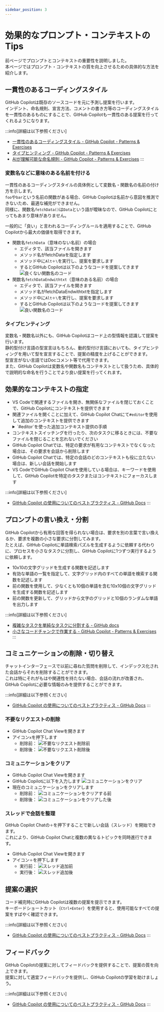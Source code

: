 ```yaml
---
sidebar_position: 3
---
```


# 効果的なプロンプト・コンテキストのTips

前ページでプロンプトとコンテキストの重要性を説明しました。<br/>
本ページではプロンプト・コンテキストの質を向上させるための具体的な方法を紹介します。

## 一貫性のあるコーディングスタイル

GitHub Copilotは既存のソースコードを元に予測し提案を行います。<br/>
インデント、命名規則、宣言方法、コメントの書き方等のコーディングスタイルを一貫性のあるものにすることで、GitHub Copilotも一貫性のある提案を行ってくれるようになります。

<!-- textlint-disable ja-technical-writing/ja-no-mixed-period -->
<!-- textlint-disable jtf-style/4.3.2.大かっこ［］ -->
:::info[詳細は以下参照ください]
<!-- textlint-enable jtf-style/4.3.2.大かっこ［］ -->
<!-- textlint-enable ja-technical-writing/ja-no-mixed-period -->
- [一貫性のあるコーディングスタイル - GitHub Copilot - Patterns & Exercises](https://ai-native-development.gitbook.io/docs/v/ja/design-patterns/consistent-coding-style)
- [タイプヒンティング - GitHub Copilot - Patterns & Exercises](https://ai-native-development.gitbook.io/docs/v/ja/general/type-hinting)  
- [AIが理解可能な命名規則 - GitHub Copilot - Patterns & Exercises](https://ai-native-development.gitbook.io/docs/v/ja/design-patterns/ai-readable-naming-convention)
:::

### 変数名などに意味のある名前を付ける

一貫性のあるコーディングスタイルの具体例として変数名・関数名の名前の付け方を示します。<br/>
`foo`や`bar`という名前の関数がある場合、GitHub Copilotは名前から意図を推測できないため、最適な補完ができません。<br/>
同様に、関数名`fetchData()`は`Data`という語が曖昧なので、GitHub Copilotにとってもあまり意味がありません。

一般的に「良い」と言われるコーディングルールを適用することで、GitHub Copilotから最大の価値を取得できます。

- 関数名`fetchData`（意味のない名前）の場合
  - エディタで、該当ファイルを開きます
  - メソッド名がfetchDataを指定します
  - メソッド中に`Alt＋\`を実行し、提案を要求します
  - するとGitHub Copilotは以下のようなコードを提案してきます
    ![良くない関数名のコード](images/function-name_bad.png)
- 関数名`fetchDataEndwithtxt`（意味のある名前）の場合
  - エディタで、該当ファイルを開きます
  - メソッド名がfetchDataEndwithtxtを指定します
  - メソッド中に`Alt＋\`を実行し、提案を要求します
  - するとGitHub Copilotは以下のようなコードを提案してきます
    ![良い関数名のコード](images/function-name_good.png)

### タイプヒンティング

変数名・関数名以外にも、GitHub Copilotはコード上の型情報を認識して提案を行います。<br/>
静的型付け言語の型宣言はもちろん、動的型付け言語においても、タイプヒンティングを用いて型を宣言することで、提案の精度を上げることができます。<br/>
型宣言がない言語ではDocコメント等で代用できます。<br/>
また、GitHub Copilotは変数名や関数名もコンテキストとして扱うため、具体的で説明的な命名を行うことでより良い提案を行ってくれます。

## 効果的なコンテキストの指定

- VS Codeで関連するファイルを開き、無関係なファイルを閉じておくことで、GitHub Copilotにコンテキストを提供できます
- 関連ファイルを開くことに加えて、GitHub Copilot Chatにて`#editor`を使用して追加のコンテキストを提供できます
  <details>
  <summary>`#editor`を使った追加コンテキスト提供の手順</summary>
  - VS Codeで、該当ファイルを開きます
    ![コンテキストに含めるファイルをVS Codeで開く](images/add-context.png)
  - GitHub Copilotに以下を入力します
    - `#editor /removeTxt　ファイルの拡張子が.csv .txt .mdの場合は、リストに該当レコードも削除するを更新してください。`
  - 更新後コードが提案されます
  </details>
- コンテキストスイッチングを行ったり、次のタスクに移るときには、不要なファイルを閉じることを忘れないでください
- GitHub Copilot Chatでは、特定の要求が有用なコンテキストでなくなった場合は、その要求を会話から削除します
- GitHub Copilot Chatでは、特定の会話のどのコンテキストも役に立たない場合は、新しい会話を開始します
- VS CodeでGitHub Copilot Chatを使用している場合は、キーワードを使用して、GitHub Copilotを特定のタスクまたはコンテキストにフォーカスします

<!-- textlint-disable ja-technical-writing/ja-no-mixed-period -->
<!-- textlint-disable jtf-style/4.3.2.大かっこ［］ -->
:::info[詳細は以下参照ください]
<!-- textlint-enable jtf-style/4.3.2.大かっこ［］ -->
<!-- textlint-enable ja-technical-writing/ja-no-mixed-period -->
- [GitHub Copilot の使用についてのベストプラクティス - GitHub Docs](https://docs.github.com/ja/copilot/using-github-copilot/best-practices-for-using-github-copilot#copilot-%E3%82%92%E5%BD%B9%E7%AB%8B%E3%81%A4%E5%87%BA%E5%8A%9B%E3%81%AB%E5%B0%8E%E3%81%8F)
:::

## プロンプトの言い換え・分割

GitHub Copilotから有用な回答を得られない場合は、要求を別の言葉で言い換えるか、要求を複数の小さな要求に分割してみます。<br/>
たとえば、GitHub Copilotに単語検索パズルを生成するように依頼する代わりに、プロセスを小さなタスクに分割し、GitHub Copilotに1つずつ実行するように依頼します。

- 10x10の文字グリッドを生成する関数を記述します
- 有効な単語の一覧を指定して、文字グリッド内のすべての単語を検索する関数を記述します
- 前の関数を使用して、少なくとも10個の単語を含む10x10個の文字グリッドを生成する関数を記述します
- 前の関数を更新して、グリッドから文字のグリッドと10個のランダムな単語を出力します

<!-- textlint-disable ja-technical-writing/ja-no-mixed-period -->
<!-- textlint-disable jtf-style/4.3.2.大かっこ［］ -->
:::info[詳細は以下参照ください]
<!-- textlint-enable jtf-style/4.3.2.大かっこ［］ -->
<!-- textlint-enable ja-technical-writing/ja-no-mixed-period -->
- [複雑なタスクを単純なタスクに分割する - GitHub docs](https://docs.github.com/ja/copilot/using-github-copilot/prompt-engineering-for-github-copilot#break-complex-tasks-into-simpler-tasks)<br/>
- [小さなコードチャンクで作業する - GitHub Copilot - Patterns & Exercises](https://ai-native-development.gitbook.io/docs/ja/design-patterns/working-on-small-chunk)
:::

## コミュニケーションの削除・切り替え

チャットインターフェースで以前に尋ねた質問を削除して、インデックス化された会話からそれを削除することができます。<br/>
これは特にそれがもはや関連性を持たない場合、会話の流れが改善され、GitHub Copilotに必要な情報のみを提供することができます。

<!-- textlint-disable ja-technical-writing/ja-no-mixed-period -->
<!-- textlint-disable jtf-style/4.3.2.大かっこ［］ -->
:::info[詳細は以下参照ください]
<!-- textlint-enable jtf-style/4.3.2.大かっこ［］ -->
<!-- textlint-enable ja-technical-writing/ja-no-mixed-period -->
- [GitHub Copilot の使用についてのベストプラクティス - GitHub Docs](https://docs.github.com/ja/copilot/using-github-copilot/best-practices-for-using-github-copilot#copilot-%E3%82%92%E5%BD%B9%E7%AB%8B%E3%81%A4%E5%87%BA%E5%8A%9B%E3%81%AB%E5%B0%8E%E3%81%8F)
:::

### 不要なリクエストの削除

- GitHub Copilot Chat Viewを開きます
- アイコン`x`を押下します
  - 削除前：
    ![不要なリクエスト削除前](images/delete-request_before.png)
  - 削除後：
    ![不要なリクエスト削除後](images/delete-request_after.png)

### コミュニケーションをクリア

- GitHub Copilot Chat Viewを開きます
- GitHub Copilotに以下を入力します
    ![コミュニケーションをクリア](images/clear-communication-setting.png)
- 現在のコミュニケーションをクリアします
  - 削除前：
    ![コミュニケーションをクリアする前](images/clear-communication_before.png)
  - 削除後：
    ![コミュニケーションをクリアした後](images/clear-communication_before.png)

### スレッドで会話を整理

GitHub Copilot Chatの`＋`を押下することで新しい会話（スレッド）を開始できます。<br/>
これにより、GitHub Copilot Chatと複数の異なるトピックを同時進行できます。

- GitHub Copilot Chat Viewを開きます
- アイコン`＋`を押下します
  - 実行前：
    ![スレッド追加前](images/add-thread_before.png)
  - 実行後：
    ![スレッド追加後](images/add-thread_after.png)

## 提案の選択

コード補完時にGitHub Copilotは複数の提案を提示できます。<br/>
キーボードショートカット（`Ctrl+Enter`）を使用すると、使用可能なすべての提案をすばやく確認できます。

<!-- textlint-disable ja-technical-writing/ja-no-mixed-period -->
<!-- textlint-disable jtf-style/4.3.2.大かっこ［］ -->
:::info[詳細は以下参照ください]
<!-- textlint-enable jtf-style/4.3.2.大かっこ［］ -->
<!-- textlint-enable ja-technical-writing/ja-no-mixed-period -->
- [GitHub Copilot の使用についてのベストプラクティス - GitHub Docs](https://docs.github.com/ja/copilot/using-github-copilot/best-practices-for-using-github-copilot#copilot-%E3%82%92%E5%BD%B9%E7%AB%8B%E3%81%A4%E5%87%BA%E5%8A%9B%E3%81%AB%E5%B0%8E%E3%81%8F)
:::

## フィードバック

GitHub Copilotの提案に対してフィードバックを提供することで、提案の質を向上できます。<br/>
提案に対して適宜フィードバックを提供し、GitHub Copilotの学習を助けましょう。

<!-- textlint-disable ja-technical-writing/ja-no-mixed-period -->
<!-- textlint-disable jtf-style/4.3.2.大かっこ［］ -->
:::info[詳細は以下参照ください]
<!-- textlint-enable jtf-style/4.3.2.大かっこ［］ -->
<!-- textlint-enable ja-technical-writing/ja-no-mixed-period -->
- [GitHub Copilot の使用についてのベストプラクティス - GitHub Docs](https://docs.github.com/ja/copilot/using-github-copilot/best-practices-for-using-github-copilot#copilot-%E3%82%92%E5%BD%B9%E7%AB%8B%E3%81%A4%E5%87%BA%E5%8A%9B%E3%81%AB%E5%B0%8E%E3%81%8F)
:::
